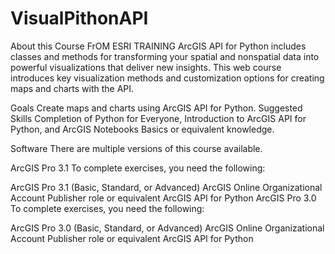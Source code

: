 # VisualPithonAPI
About this Course FrOM ESRI TRAINING
ArcGIS API for Python includes classes and methods for transforming your spatial and nonspatial data into powerful visualizations that deliver new insights. This web course introduces key visualization methods and customization options for creating maps and charts with the API.


Goals
Create maps and charts using ArcGIS API for Python.
Suggested Skills
Completion of Python for Everyone, Introduction to ArcGIS API for Python, and ArcGIS Notebooks Basics or equivalent knowledge.

Software
There are multiple versions of this course available.

ArcGIS Pro 3.1
To complete exercises, you need the following:

ArcGIS Pro 3.1 (Basic, Standard, or Advanced)
ArcGIS Online Organizational Account
Publisher role or equivalent
ArcGIS API for Python
ArcGIS Pro 3.0
To complete exercises, you need the following:

ArcGIS Pro 3.0 (Basic, Standard, or Advanced)
ArcGIS Online Organizational Account
Publisher role or equivalent
ArcGIS API for Python
